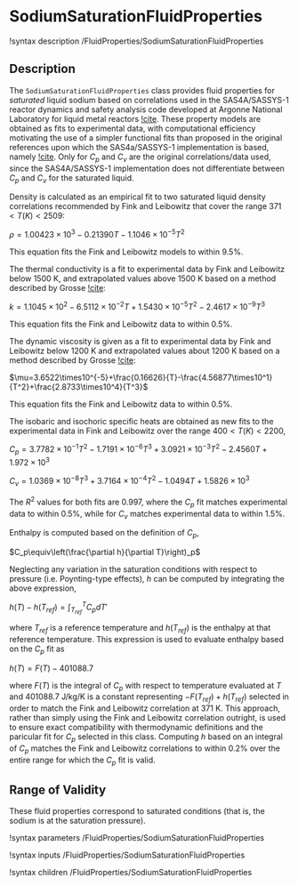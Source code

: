 # SodiumSaturationFluidProperties

!syntax description /FluidProperties/SodiumSaturationFluidProperties

## Description

The `SodiumSaturationFluidProperties` class provides fluid properties for _saturated_ liquid
sodium based on correlations used in the SAS4A/SASSYS-1 reactor dynamics
and safety analysis code developed at Argonne National Laboratory for
liquid metal reactors [!cite](sas). These property models are obtained as
fits to experimental data, with computational efficiency
motivating the use of a simpler functional fits than proposed in the original
references upon which the SAS4a/SASSYS-1 implementation is based,
namely [!cite](fink). Only for $C_p$ and $C_v$ are the original correlations/data
used, since the SAS4A/SASSYS-1 implementation does not differentiate between
$C_p$ and $C_v$ for the saturated liquid.

Density is calculated as an empirical fit to two saturated liquid
density correlations recommended by Fink and Leibowitz that
cover the range $371 < T (K) < 2509$:

$\rho=1.00423\times10^3-0.21390T-1.1046\times10^{-5}T^2$

This equation fits the Fink and Leibowitz models to within 9.5%.

The thermal conductivity is a fit to experimental data by Fink and Leibowitz
below 1500 K, and extrapolated values above 1500 K based on
a method described by Grosse [!cite](sas):

$k=1.1045\times10^2-6.5112\times10^{-2}T+1.5430\times10^{-5}T^2-2.4617\times10^{-9}T^3$

This equation fits the Fink and Leibowitz data to within 0.5%.

The dynamic viscosity is given as a fit to experimental data by Fink and
Leibowitz below 1200 K and extrapolated values about 1200 K based on
a method described by Grosse [!cite](sas):

$\mu=3.6522\times10^{-5}+\frac{0.16626}{T}-\frac{4.56877\times10^1}{T^2}+\frac{2.8733\times10^4}{T^3}$

This equation fits the Fink and Leibowitz data to within 0.5%.

The isobaric and isochoric specific heats are obtained as new fits to the
experimental data in Fink and Leibowitz over the range $400 < T (K) < 2200$,

$C_p=3.7782\times10^{-1}T^2-1.7191\times10^{-6}T^3+3.0921\times10^{-3}T^2-2.4560T+1.972\times10^3$

$C_v=1.0369\times10^{-8}T^3+3.7164\times10^{-4}T^2-1.0494T+1.5826\times10^3$

The $R^2$ values for both fits are 0.997, where the $C_p$ fit matches experimental
data to within 0.5%, while for $C_v$ matches experimental data to within 1.5%.

Enthalpy is computed based on the definition of $C_p$,

$C_p\equiv\left(\frac{\partial h}{\partial T}\right)_p$

Neglecting any variation in the saturation conditions with respect to pressure
(i.e. Poynting-type effects), $h$ can be computed by integrating the above
expression,

$h(T)-h(T_{ref})=\int_{T_{ref}}^TC_pdT'$

where $T_{ref}$ is a reference temperature and $h(T_{ref})$ is the enthalpy
at that reference temperature. This expression is used to evaluate enthalpy
based on the $C_p$ fit as

$h(T)=F(T)-401088.7$

where $F(T)$ is the integral of $C_p$ with respect to temperature evaluated
at $T$ and $401088.7$ J/kg/K is a constant representing $-F(T_{ref})+h(T_{ref})$
selected in order to match the Fink and Leibowitz correlation at 371 K.
This approach, rather than simply using the Fink and Leibowitz correlation outright,
is used to ensure exact compatibility with thermodynamic definitions and the paricular
fit for $C_p$ selected in this class.
Computing $h$ based on an integral of $C_p$ matches the Fink
and Leibowitz correlations to within 0.2% over the entire range for which
the $C_p$ fit is valid.

## Range of Validity

These fluid properties correspond to saturated conditions (that is, the sodium is at the
saturation pressure).

!syntax parameters /FluidProperties/SodiumSaturationFluidProperties

!syntax inputs /FluidProperties/SodiumSaturationFluidProperties

!syntax children /FluidProperties/SodiumSaturationFluidProperties

